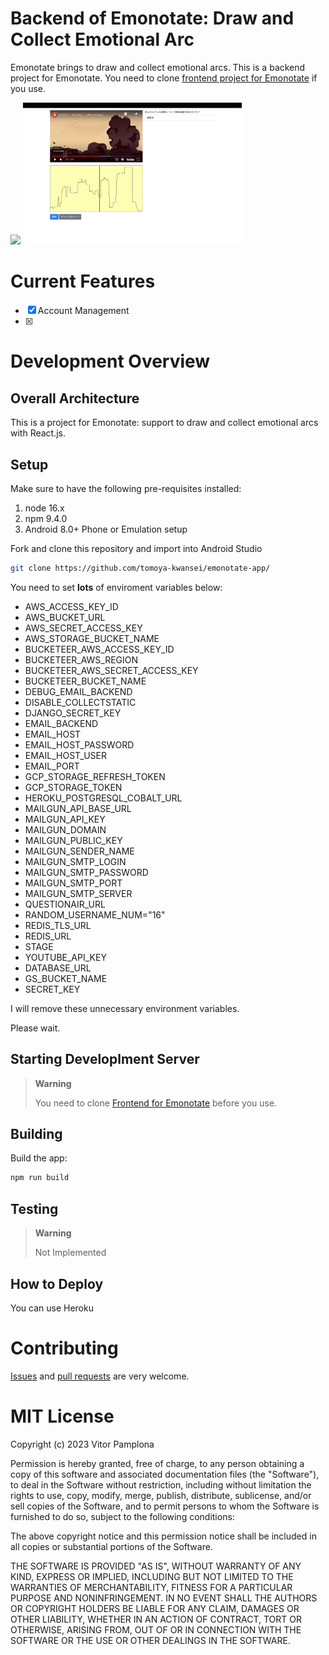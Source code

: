 # Backend of Emonotate: Draw and Collect Emotional Arc

Emonotate brings to draw and collect emotional arcs. 
This is a backend project for Emonotate.
You need to clone [frontend project for Emonotate](https://github.com/tomoya-kwansei/emonotate-app) if you use.

<img src="./docs/screenshots/home1.png" data-canonical-src="./docs/screenshots/home1.png" width="350px"/>
<img src="./docs/screenshots/home2.png" data-canonical-src="./docs/screenshots/home2.png" width="350px"/>

# Current Features

- [x] Account Management
- [x] 

# Development Overview

## Overall Architecture 
This is a project for Emonotate: support to draw and collect emotional arcs with React.js.

## Setup

Make sure to have the following pre-requisites installed:
1. node 16.x
2. npm 9.4.0
3. Android 8.0+ Phone or Emulation setup

Fork and clone this repository and import into Android Studio
```bash
git clone https://github.com/tomoya-kwansei/emonotate-app/
```

You need to set **lots** of  enviroment variables below:
* AWS_ACCESS_KEY_ID
* AWS_BUCKET_URL
* AWS_SECRET_ACCESS_KEY
* AWS_STORAGE_BUCKET_NAME
* BUCKETEER_AWS_ACCESS_KEY_ID
* BUCKETEER_AWS_REGION
* BUCKETEER_AWS_SECRET_ACCESS_KEY
* BUCKETEER_BUCKET_NAME
* DEBUG_EMAIL_BACKEND
* DISABLE_COLLECTSTATIC
* DJANGO_SECRET_KEY
* EMAIL_BACKEND
* EMAIL_HOST
* EMAIL_HOST_PASSWORD
* EMAIL_HOST_USER
* EMAIL_PORT
* GCP_STORAGE_REFRESH_TOKEN
* GCP_STORAGE_TOKEN
* HEROKU_POSTGRESQL_COBALT_URL
* MAILGUN_API_BASE_URL
* MAILGUN_API_KEY
* MAILGUN_DOMAIN
* MAILGUN_PUBLIC_KEY
* MAILGUN_SENDER_NAME
* MAILGUN_SMTP_LOGIN
* MAILGUN_SMTP_PASSWORD
* MAILGUN_SMTP_PORT
* MAILGUN_SMTP_SERVER
* QUESTIONAIR_URL
* RANDOM_USERNAME_NUM="16"
* REDIS_TLS_URL
* REDIS_URL
* STAGE
* YOUTUBE_API_KEY
* DATABASE_URL
* GS_BUCKET_NAME
* SECRET_KEY

I will remove these unnecessary environment variables. 

Please wait.

## Starting Developlment Server
> **Warning**
>
> You need to clone [Frontend for Emonotate](https://github.com/tomoya-kwansei/emonotate-app) before you use.

## Building
Build the app:
```bash
npm run build
```

## Testing
> **Warning**
>
> Not Implemented

## How to Deploy
You can use Heroku

# Contributing

[Issues](https://github.com/tomoya-kwansei/emonotate-backend/issues) and [pull requests](https://github.com/tomoya-kwansei/emonotate-backend/pulls) are very welcome.

# MIT License

Copyright (c) 2023 Vitor Pamplona

Permission is hereby granted, free of charge, to any person obtaining a copy
of this software and associated documentation files (the "Software"), to deal
in the Software without restriction, including without limitation the rights
to use, copy, modify, merge, publish, distribute, sublicense, and/or sell
copies of the Software, and to permit persons to whom the Software is
furnished to do so, subject to the following conditions:

The above copyright notice and this permission notice shall be included in all
copies or substantial portions of the Software.

THE SOFTWARE IS PROVIDED "AS IS", WITHOUT WARRANTY OF ANY KIND, EXPRESS OR
IMPLIED, INCLUDING BUT NOT LIMITED TO THE WARRANTIES OF MERCHANTABILITY,
FITNESS FOR A PARTICULAR PURPOSE AND NONINFRINGEMENT. IN NO EVENT SHALL THE
AUTHORS OR COPYRIGHT HOLDERS BE LIABLE FOR ANY CLAIM, DAMAGES OR OTHER
LIABILITY, WHETHER IN AN ACTION OF CONTRACT, TORT OR OTHERWISE, ARISING FROM,
OUT OF OR IN CONNECTION WITH THE SOFTWARE OR THE USE OR OTHER DEALINGS IN THE
SOFTWARE.
